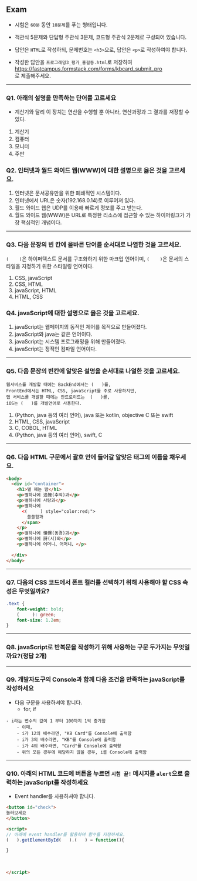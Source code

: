 <!--
page_number: true
$size: A4
footer : KB Card x Fastcampus, Wooyoung Choi, 2019
-->

## Exam
- 시험은 `60분` 동안 `10문제`를 푸는 형태입니다.

- 객관식 5문제와 단답형 주관식 3문제, 코드형 주관식 2문제로 구성되어 있습니다.
 
- 답안은 `HTML`로 작성하되, 문제번호는 `<h3>`으로, 답안은 `<p>`로 작성하여야 합니다.

- 작성한 답안을 `프로그래밍3_평가_홍길동.html`로 저장하여 https://fastcampus.formstack.com/forms/kbcard_submit_pro  
 로 제출해주세요.

---
### Q1. 아래의 설명을 만족하는 단어를 고르세요
- 계산기와 달리 이 장치는 연산을 수행할 뿐 아니라, 연산과정과 그 결과를 저장할 수 있다.

1. 계산기
2. 컴퓨터
3. 모니터
4. 주판

### Q2. 인터넷과 월드 와이드 웹(WWW)에 대한 설명으로 옳은 것을 고르세요.

1. 인터넷은 문서공유만을 위한 폐쇄적인 시스템이다.
2. 인터넷에서 URL은 숫자(192.168.0.14)로 이루어져 있다.
3. 월드 와이드 웹은 UDP를 이용해 빠르게 정보를 주고 받는다.
4. 월드 와이드 웹(WWW)은 URL로 특정한 리소스에 접근할 수 있는 하이퍼링크가 가장 핵심적인 개념이다.


---
### Q3. 다음 문장의 빈 칸에 올바른 단어를 순서대로 나열한 것을 고르세요.

`(    )`은 하이퍼텍스트 문서를 구조화하기 위한 마크업 언어이며, `(    )`은 문서의 스타일을 지정하기 위한 스타일링 언어이다.

1. CSS, javaScript
2. CSS, HTML
3. javaScript, HTML
4. HTML, CSS


### Q4. javaScript에 대한 설명으로 옳은 것을 고르세요.

1. javaScript는 웹페이지의 동적인 제어를 목적으로 만들어졌다.
2. javaScript와 java는 같은 언어이다.
3. javaScript는 시스템 프로그래밍을 위해 만들어졌다.
4. javaScript는 정적인 컴파일 언어이다.


---
### Q5. 다음 문장의 빈칸에 알맞은 설명을 순서대로 나열한 것을 고르세요.
```
웹서비스를 개발할 때에는 BackEnd에서는 (   )를, 
FrontEnd에서는 HTML, CSS, javaScript를 주로 사용하지만, 
앱 서비스를 개발할 때에는 안드로이드는  (   )를, 
iOS는 (   )를 개발언어로 사용한다.
```

1. (Python, java 등의 여러 언어), java 또는 kotlin, objective C 또는 swift
2. HTML, CSS, javaScript
3. C, COBOL, HTML
4. (Python, java 등의 여러 언어), swift, C


---
### Q6. 다음 HTML 구문에서 괄호 안에 들어갈 알맞은 태그의 이름을 채우세요.

```html
<body>
  <div id="container">
    <h1>별 헤는 밤</h1>
    <p>별하나에 追憶(추억)과</p>
    <p>별하나에 사랑과</p>
    <p>별하나에 
      <(     ) style="color:red;">
        쓸쓸함과
      </span>
    </p>
    <p>별하나에 憧憬(동경)과</p>
    <p>별하나에 詩(시)와</p>
    <p>별하나에 어머니、어머니、</p>
    
  </div>
</body>
```

---
### Q7. 다음의 CSS 코드에서 폰트 컬러를 선택하기 위해 사용해야 할 CSS 속성은 무엇일까요?

```css
.text {
    font-weight: bold;
    (     ): green; 
    font-size: 1.2em;
}
```


---
### Q8. javaScript로 반복문을 작성하기 위해 사용하는 구문 두가지는 무엇일까요?(정답 2개)


---
### Q9. 개발자도구의 Console과 함께 다음 조건을 만족하는 javaScript를 작성하세요

- 다음 구문을 사용하셔야 합니다.
	- for, if
```
- i라는 변수의 값이 1 부터 100까지 1씩 증가함
	- 이때, 
	- i가 12의 배수라면, "KB Card"를 Console에 출력함
	- i가 3의 배수라면, "KB"를 Console에 출력함
	- i가 4의 배수라면, "Card"를 Console에 출력함
	- 위의 모든 경우에 해당하지 않을 경우, i를 Console에 출력함
```


---
### Q10. 아래의 HTML 코드에 버튼을 누르면 `시험 끝!` 메시지를 `alert`으로 출력하는 javaScript를 작성하세요
- Event handler를 사용하셔야 합니다.

```html
<button id="check">
눌러보세요
</button>

<script>
// 아래에 event handler를 활용하여 함수를 지정하세요.
(   ).getElementById(   ).(   ) = function(){

}
  
  
  
</script>
```
